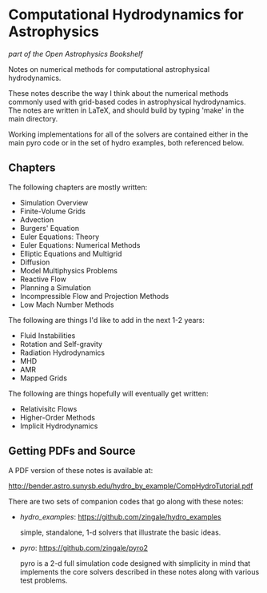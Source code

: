 # Computational Hydrodynamics for Astrophysics

*part of the Open Astrophysics Bookshelf*

Notes on numerical methods for computational astrophysical hydrodynamics.

These notes describe the way I think about the numerical methods commonly
used with grid-based codes in astrophysical hydrodynamics.  The notes
are written in LaTeX, and should build by typing 'make' in the main
directory.

Working implementations for all of the solvers are contained either in
the main pyro code or in the set of hydro examples, both referenced
below.

## Chapters

The following chapters are mostly written:

- Simulation Overview
- Finite-Volume Grids
- Advection
- Burgers' Equation
- Euler Equations: Theory
- Euler Equations: Numerical Methods
- Elliptic Equations and Multigrid
- Diffusion
- Model Multiphysics Problems
- Reactive Flow
- Planning a Simulation
- Incompressible Flow and Projection Methods
- Low Mach Number Methods

The following are things I'd like to add in the next 1-2 years:

- Fluid Instabilities
- Rotation and Self-gravity
- Radiation Hydrodynamics
- MHD
- AMR
- Mapped Grids

The following are things hopefully will eventually get written:

- Relativisitc Flows
- Higher-Order Methods
- Implicit Hydrodynamics


## Getting PDFs and Source

A PDF version of these notes is available at:

http://bender.astro.sunysb.edu/hydro_by_example/CompHydroTutorial.pdf


There are two sets of companion codes that go along with these notes:

 - *hydro_examples*: https://github.com/zingale/hydro_examples

   simple, standalone, 1-d solvers that illustrate the basic ideas.

 - *pyro*: https://github.com/zingale/pyro2

   pyro is a 2-d full simulation code designed with simplicity in
   mind that implements the core solvers described in these notes
   along with various test problems.




